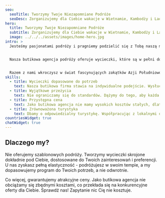 ```yaml
---
seo:
  seoTitle: Tworzymy Twoje Niezapomniane Podróże
  seoDesc: Zorganizujemy dla Ciebie wakacje w Wietnamie, Kambodży i Laosie. Tak jak lubisz. Na Twoich warunkach.
hero:
  title: Tworzymy Twoje Niezapomniane Podróże
  subtitle: Zorganizujemy dla Ciebie wakacje w Wietnamie, Kambodży i Laosie. Tak jak lubisz. Na Twoich warunkach.
  image: ../../../assets/images/home-hero.jpg
intro: >
  Jesteśmy pasjonatami podróży i pragniemy podzielić się z Tobą naszą miłością do Wietnamu, Kambodży i Laosu.


  Nasza butikowa agencja podróży oferuje wycieczki, które są w pełni dostosowane do Twoich potrzeb, przekraczając standardy tego co jest dostępne w masowych biurach podróży.


  Razem z nami wkroczysz w świat fascynujących zakątków Azji Południowo-Wschodniej, gdzie doświadczysz prawdziwej, lokalnej kultury i przeżyjesz niezapomniane przygody.
skills:
  - title: Wycieczki dopasowane do potrzeb
    text: Nasza butikowa firma stawia na indywidualne podejście. Wysłuchamy Twoich marzeń i potrzeb, proponując wycieczkę idealnie dostosowaną do Ciebie. Jesteśmy otwarci na sugestie i gotowi dostosować się tak, aby spełnić Twoje oczekiwania.
  - title: Wyjątkowe przeżycia
    text: Nie ograniczamy się do standardów. Dążymy do tego, aby każda z naszych wycieczek była unikalna, a Twoje doświadczenia autentyczne i niezapomniane. Poznawaj lokalne społeczności, odkrywaj mniej znane zakątki i przeżywaj chwile, które wyróżniają się na tle innych ofert rynkowych.
  - title: Przystępna cena
    text: Jako butikowa agencja nie mamy wysokich kosztów stałych, dlatego możemy dostosować się do Twojego budżetu, oferując najlepszą jakość w atrakcyjnej cenie. Zapytaj nas o propozycję - to nic nie kosztuje!
  - title: Zrównoważona turystyka
    text: Dbamy o odpowiedzialny turystykę. Współpracując z lokalnymi dostawcami i społecznościami, promujemy rozwój regionu, nie wspierając przy tym wielkich korporacji turystycznych. Wybierając nas, inwestujesz w autentyczne doświadczenia i pomagasz lokalnym społecznościom prosperować.
countriesWidget: true
chatWidget: true
---
```


## Dlaczego my?

Nie oferujemy szablonowych podróży. Tworzymy wycieczki skrojone dokładnie pod Ciebie, dostosowane do Twoich zainteresowań i preferencji. U nas zyskasz pełną elastyczność - podróżujesz w swoim tempie, a my dopasowujemy program do Twoich potrzeb, a nie odwrotnie.

Co więcej, gwarantujemy atrakcyjne ceny. Jako butikowa agencja nie obciążamy się zbędnymi kosztami, co przekłada się na konkurencyjne oferty dla Ciebie. Sprawdź nas! Zapytanie nic Cię nie kosztuje.
